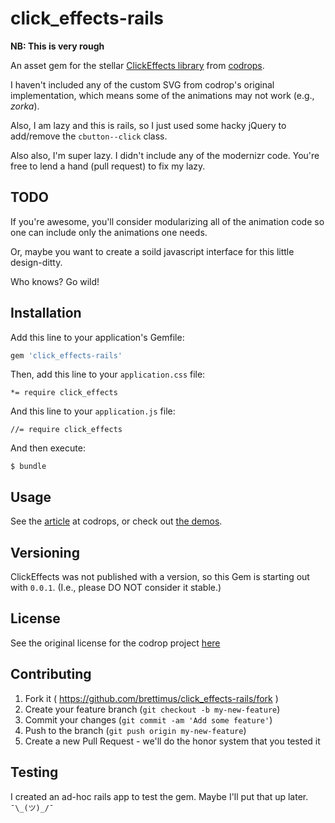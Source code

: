 # click_effects-rails

**NB: This is very rough**

An asset gem for the stellar [ClickEffects library](https://github.com/codrops/ClickEffects) from [codrops](http://tympanus.net/codrops/).

I haven't included any of the custom SVG from codrop's original implementation, which means some of the animations may not work (e.g., _zorka_).

Also, I am lazy and this is rails, so I just used some hacky jQuery to add/remove the `cbutton--click` class.

Also also, I'm super lazy. I didn't include any of the modernizr code. You're free to lend a hand (pull request) to fix my lazy.

## TODO

If you're awesome, you'll consider modularizing all of the animation code so one can include only the animations one needs.

Or, maybe you want to create a soild javascript interface for this little design-ditty.

Who knows? Go wild!

## Installation

Add this line to your application's Gemfile:

```ruby
gem 'click_effects-rails'
```

Then, add this line to your `application.css` file:
```
*= require click_effects
```

And this line to your `application.js` file:
```
//= require click_effects
```

And then execute:

    $ bundle


## Usage

See the [article](http://tympanus.net/codrops/2015/02/11/subtle-click-feedback-effects/) at codrops, or check out [the demos](http://tympanus.net/Development/ClickEffects/).

## Versioning

ClickEffects was not published with a version, so this Gem is starting out with `0.0.1`. 
(I.e., please DO NOT consider it stable.)

## License

See the original license for the codrop project [here](http://tympanus.net/codrops/licensing/)

## Contributing

1. Fork it ( https://github.com/brettimus/click_effects-rails/fork )
2. Create your feature branch (`git checkout -b my-new-feature`)
3. Commit your changes (`git commit -am 'Add some feature'`)
4. Push to the branch (`git push origin my-new-feature`)
5. Create a new Pull Request - we'll do the honor system that you tested it

## Testing

I created an ad-hoc rails app to test the gem.
Maybe I'll put that up later. `¯\_(ツ)_/¯`